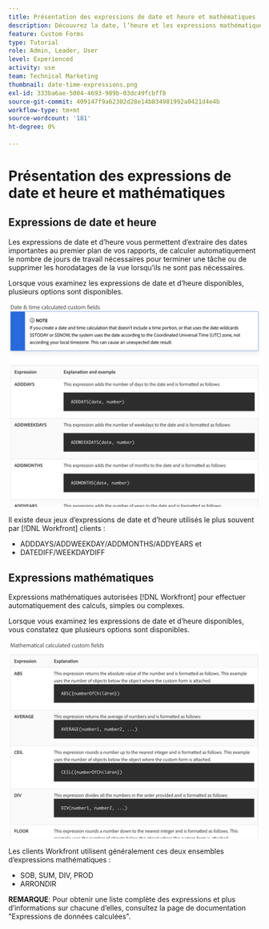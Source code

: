 ```yaml
---
title: Présentation des expressions de date et heure et mathématiques
description: Découvrez la date, l’heure et les expressions mathématiques disponibles et celles qui sont disponibles lors de la création de données personnalisées dans Adobe [!UICONTROL Workfront].
feature: Custom Forms
type: Tutorial
role: Admin, Leader, User
level: Experienced
activity: use
team: Technical Marketing
thumbnail: date-time-expressions.png
exl-id: 333ba6ae-5004-4693-989b-03dc49fcbff8
source-git-commit: 409147f9a62302d28e14b834981992a0421d4e4b
workflow-type: tm+mt
source-wordcount: '181'
ht-degree: 0%

---
```


# Présentation des expressions de date et heure et mathématiques

## Expressions de date et heure

Les expressions de date et d’heure vous permettent d’extraire des dates importantes au premier plan de vos rapports, de calculer automatiquement le nombre de jours de travail nécessaires pour terminer une tâche ou de supprimer les horodatages de la vue lorsqu’ils ne sont pas nécessaires.

Lorsque vous examinez les expressions de date et d’heure disponibles, plusieurs options sont disponibles.

![Exemples d’expressions de date et d’heure](assets/datetimeexpressions01.png)

Il existe deux jeux d’expressions de date et d’heure utilisés le plus souvent par [!DNL Workfront] clients :

* ADDDAYS/ADDWEEKDAY/ADDMONTHS/ADDYEARS et
* DATEDIFF/WEEKDAYDIFF

## Expressions mathématiques

Expressions mathématiques autorisées [!DNL Workfront] pour effectuer automatiquement des calculs, simples ou complexes.

Lorsque vous examinez les expressions de date et d’heure disponibles, vous constatez que plusieurs options sont disponibles.

![Exemples d’expressions mathématiques](assets/datetimeexpressions02.png)

Les clients Workfront utilisent généralement ces deux ensembles d’expressions mathématiques :

* SOB, SUM, DIV, PROD
* ARRONDIR

<b>REMARQUE</b>: Pour obtenir une liste complète des expressions et plus d’informations sur chacune d’elles, consultez la page de documentation &quot;Expressions de données calculées&quot;.